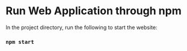 # Run Web Application through npm



In the project directory, run the following to start the website:

### `npm start`
